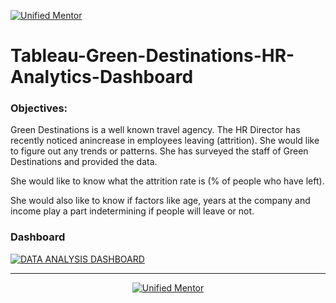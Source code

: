 <noscript><a href='https://unifiedmentor.podia.com/'><img alt='Unified Mentor' src='https://github.com/user-attachments/assets/8013bc2b-0a2b-4c08-93f9-3d4daffe430f' /></a></noscript>

# Tableau-Green-Destinations-HR-Analytics-Dashboard
### Objectives:
Green Destinations is a well known travel agency. The HR Director has recently noticed anincrease in employees leaving (attrition). She would like to figure out any trends or patterns. She has surveyed the staff of Green Destinations and provided the data.

She would like to know what the attrition rate is (% of people who have left).

She would also like to know if factors like age, years at the company and income play a part indetermining if people will leave or not. 

### Dashboard
<noscript><a href='https://public.tableau.com/views/AttritionAnalysisGreenDestinationsUnifiedMentor/Dashboard1?:language=en-US&:sid=&:redirect=auth&:display_count=n&:origin=viz_share_link'><img alt='DATA ANALYSIS DASHBOARD ' src='https://github.com/user-attachments/assets/dc370ff7-a852-49fe-a1be-ca9089868508' style='border: none' /></a></noscript>

***
<div align=center>
<noscript align=center><a href='https://unifiedmentor.podia.com/'><img alt='Unified Mentor' src='https://github.com/user-attachments/assets/7a2d4c1a-a01c-4e97-9074-b9660a430a29' style='border: none' /></a></noscript>
</div>
